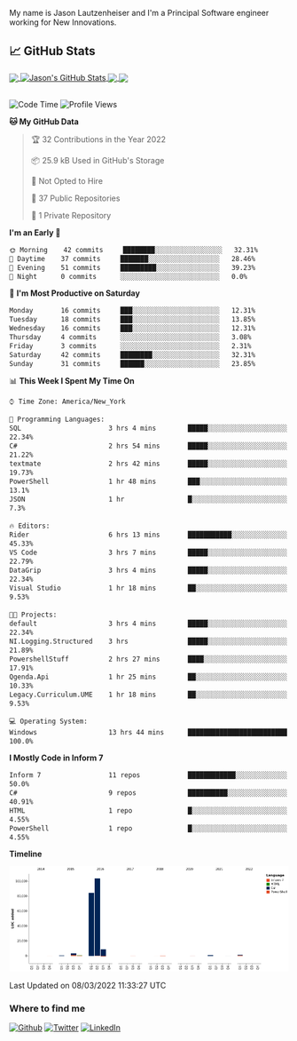 My name is Jason Lautzenheiser and I'm a Principal Software engineer working for New Innovations. 

## &#x1f4c8; GitHub Stats

<a href="https://github.com/JasonLautzenheiser">
  <img align="center" src="https://github-readme-stats.vercel.app/api/top-langs/?username=JasonLautzenheiser&hide=java,html,tex&langs_count=3" />
</a>
<a href="https://github.com/JasonLautzenheiser">
  <img align="center" src="https://github-readme-stats.vercel.app/api?username=JasonLautzenheiser&show_icons=true&line_height=27&count_private=true" alt="Jason's GitHub Stats" />
</a>

<a href="https://github.com/JasonLautzenheiser/trizbort">
  <img align="center" src="https://github-readme-stats.vercel.app/api/pin/?username=JasonLautzenheiser&repo=trizbort" />
</a>


<a href="https://github.com/JasonLautzenheiser/Benchmarks">
  <img align="center" src="https://github-readme-stats.vercel.app/api/pin/?username=JasonLautzenheiser&repo=Benchmarks" />
</a> 
<br/><br/>

<!--START_SECTION:waka-->
![Code Time](http://img.shields.io/badge/Code%20Time-171%20hrs%2020%20mins-blue)
![Profile Views](http://img.shields.io/badge/Profile%20Views-55-blue)

**🐱 My GitHub Data** 

> 🏆 32 Contributions in the Year 2022
 > 
> 📦 25.9 kB Used in GitHub's Storage 
 > 
> 🚫 Not Opted to Hire
 > 
> 📜 37 Public Repositories 
 > 
> 🔑 1 Private Repository 
 > 
**I'm an Early 🐤** 

```text
🌞 Morning    42 commits     ████████░░░░░░░░░░░░░░░░░   32.31% 
🌆 Daytime    37 commits     ███████░░░░░░░░░░░░░░░░░░   28.46% 
🌃 Evening    51 commits     █████████░░░░░░░░░░░░░░░░   39.23% 
🌙 Night      0 commits      ░░░░░░░░░░░░░░░░░░░░░░░░░   0.0%

```
📅 **I'm Most Productive on Saturday** 

```text
Monday       16 commits     ███░░░░░░░░░░░░░░░░░░░░░░   12.31% 
Tuesday      18 commits     ███░░░░░░░░░░░░░░░░░░░░░░   13.85% 
Wednesday    16 commits     ███░░░░░░░░░░░░░░░░░░░░░░   12.31% 
Thursday     4 commits      ░░░░░░░░░░░░░░░░░░░░░░░░░   3.08% 
Friday       3 commits      ░░░░░░░░░░░░░░░░░░░░░░░░░   2.31% 
Saturday     42 commits     ████████░░░░░░░░░░░░░░░░░   32.31% 
Sunday       31 commits     ██████░░░░░░░░░░░░░░░░░░░   23.85%

```


📊 **This Week I Spent My Time On** 

```text
⌚︎ Time Zone: America/New_York

💬 Programming Languages: 
SQL                      3 hrs 4 mins        █████░░░░░░░░░░░░░░░░░░░░   22.34% 
C#                       2 hrs 54 mins       █████░░░░░░░░░░░░░░░░░░░░   21.22% 
textmate                 2 hrs 42 mins       █████░░░░░░░░░░░░░░░░░░░░   19.73% 
PowerShell               1 hr 48 mins        ███░░░░░░░░░░░░░░░░░░░░░░   13.1% 
JSON                     1 hr                █░░░░░░░░░░░░░░░░░░░░░░░░   7.3%

🔥 Editors: 
Rider                    6 hrs 13 mins       ███████████░░░░░░░░░░░░░░   45.33% 
VS Code                  3 hrs 7 mins        █████░░░░░░░░░░░░░░░░░░░░   22.79% 
DataGrip                 3 hrs 4 mins        █████░░░░░░░░░░░░░░░░░░░░   22.34% 
Visual Studio            1 hr 18 mins        ██░░░░░░░░░░░░░░░░░░░░░░░   9.53%

🐱‍💻 Projects: 
default                  3 hrs 4 mins        █████░░░░░░░░░░░░░░░░░░░░   22.34% 
NI.Logging.Structured    3 hrs               █████░░░░░░░░░░░░░░░░░░░░   21.89% 
PowershellStuff          2 hrs 27 mins       ████░░░░░░░░░░░░░░░░░░░░░   17.91% 
Qgenda.Api               1 hr 25 mins        ██░░░░░░░░░░░░░░░░░░░░░░░   10.33% 
Legacy.Curriculum.UME    1 hr 18 mins        ██░░░░░░░░░░░░░░░░░░░░░░░   9.53%

💻 Operating System: 
Windows                  13 hrs 44 mins      █████████████████████████   100.0%

```

**I Mostly Code in Inform 7** 

```text
Inform 7                 11 repos            ████████████░░░░░░░░░░░░░   50.0% 
C#                       9 repos             ██████████░░░░░░░░░░░░░░░   40.91% 
HTML                     1 repo              █░░░░░░░░░░░░░░░░░░░░░░░░   4.55% 
PowerShell               1 repo              █░░░░░░░░░░░░░░░░░░░░░░░░   4.55%

```


**Timeline**

![Chart not found](https://raw.githubusercontent.com/JasonLautzenheiser/JasonLautzenheiser/master/charts/bar_graph.png) 


 Last Updated on 08/03/2022 11:33:27 UTC
<!--END_SECTION:waka-->

<h3>Where to find me</h3>
<p><a href="https://github.com/jasonlautzenheiser" target="_blank"><img alt="Github" src="https://img.shields.io/badge/GitHub-%2312100E.svg?&style=for-the-badge&logo=Github&logoColor=white" /></a> <a href="https://twitter.com/lautzenheiser" target="_blank"><img alt="Twitter" src="https://img.shields.io/badge/twitter-%231DA1F2.svg?&style=for-the-badge&logo=twitter&logoColor=white" /></a> <a href="https://www.linkedin.com/in/jasonlautzenheiser/" target="_blank"><img alt="LinkedIn" src="https://img.shields.io/badge/linkedin-%230077B5.svg?&style=for-the-badge&logo=linkedin&logoColor=white" /></a> </p>

<!-- links to social media icons -->

<!-- icons with padding -->

[1.1]: http://i.imgur.com/tXSoThF.png (twitter icon with padding)
[2.1]: http://i.imgur.com/0o48UoR.png (github icon with padding)

<!-- icons without padding -->

[1.2]: http://i.imgur.com/wWzX9uB.png (twitter icon without padding)
[2.2]: http://i.imgur.com/9I6NRUm.png (github icon without padding)



<!-- links to your social media accounts -->

[1]: https://twitter.com/lautzenheiser
[2]: https://github.com/JasonLautzenheiser
[3]: https://www.linkedin.com/in/JasonLautzenheiser/


<!-- Resources -->
<!-- Icons: https://simpleicons.org/ -->
<!-- GitHub Stats: https://github.com/anuraghazra/github-readme-stats -->
<!-- Emojis: https://emojipedia.org/emoji/ -->
<!-- HTML Emojis: https://www.fileformat.info/index.htm -->
<!-- Shields: https://shields.io/ -->
<!-- Awesome GitHub Profile README: https://github.com/abhisheknaiidu/awesome-github-profile-readme -->
